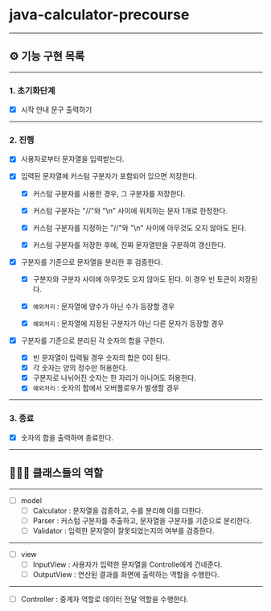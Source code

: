 # java-calculator-precourse

---

## ⚙️ 기능 구현 목록

---

### 1. 초기화단계
- [x] 시작 안내 문구 출력하기

---

### 2. 진행
- [x] 사용자로부터 문자열을 입력받는다.


- [x] 입력된 문자열에 커스텀 구분자가 포함되어 있으면 저장한다.
    - [x] 커스텀 구분자를 사용한 경우, 그 구분자를 저장한다.
    - [x] 커스텀 구분자는 "//"와 "\n" 사이에 위치하는 문자 1개로 한정한다.
    - [x] 커스텀 구분자를 지정하는 "//"와 "\n" 사이에 아무것도 오지 않아도 된다.
    - [x] 커스텀 구분자를 저장한 후에, 진짜 문자열만을 구분하여 갱신한다.


- [x] 구분자를 기준으로 문자열을 분리한 후 검증한다.
    - [x] 구분자와 구분자 사이에 아무것도 오지 않아도 된다. 이 경우 빈 토큰이 저장된다.
    - [x] `예외처리` : 문자열에 양수가 아닌 수가 등장할 경우
    - [x] `예외처리` : 문자열에 지정된 구분자가 아닌 다른 문자가 등장할 경우


- [x] 구분자를 기준으로 분리된 각 숫자의 합을 구한다. 
    - [x] 빈 문자열이 입력될 경우 숫자의 합은 0이 된다.
    - [x] 각 숫자는 양의 정수만 허용한다.
    - [x] 구분자로 나뉘어진 숫자는 한 자리가 아니어도 허용한다.
    - [x] `예외처리` : 숫자의 합에서 오버플로우가 발생할 경우
---
### 3. 종료
- [x] 숫자의 합을 출력하며 종료한다.

---

## 🧑‍🤝‍🧑 클래스들의 역할

---

- [ ] model
    - [ ] Calculator : 문자열을 검증하고, 수를 분리해 이를 더한다.
    - [ ] Parser : 커스텀 구분자를 추출하고, 문자열을 구분자를 기준으로 분리한다.
    - [ ] Validator : 입력한 문자열이 잘못되었는지의 여부를 검증한다.

---

- [ ] view
    - [ ] InputView : 사용자가 입력한 문자열을 Controlle에게 건네준다.
    - [ ] OutputView : 연산된 결과를 화면에 출력하는 역할을 수행한다.

---

- [ ] Controller : 중계자 역할로 데이터 전달 역할을 수행한다.
